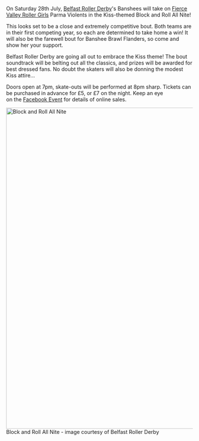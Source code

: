 <html><body><p>On Saturday 28th July, <a title="Belfast Roller Derby Website" href="http://www.belfastrollerderby.net/" target="_blank">Belfast Roller Derby</a>'s Banshees will take on <a title="FVRG Website" href="http://www.fvrg.co.uk/" target="_blank">Fierce Valley Roller Girls</a> Parma Violents in the Kiss-themed Block and Roll All Nite!

This looks set to be a close and extremely competitive bout. Both teams are in their first competing year, so each are determined to take home a win! It will also be the farewell bout for Banshee Brawl Flanders, so come and show her your support.

Belfast Roller Derby are going all out to embrace the Kiss theme! The bout soundtrack will be belting out all the classics, and prizes will be awarded for best dressed fans. No doubt the skaters will also be donning the modest Kiss attire...

Doors open at 7pm, skate-outs will be performed at 8pm sharp. Tickets can be purchased in advance for £5, or £7 on the night. Keep an eye on the <a title="Block and Roll All Nite Facebook Event" href="https://www.facebook.com/events/438465706173702/" target="_blank">Facebook Event</a> for details of online sales.

<a href="http://scottishrollerderbyblog.com/2012/07/block-and-roll-all-night.jpg"><img class="size-full wp-image-1502" title="Block and Roll All Nite" src="http://scottishrollerderbyblog.com/2012/07/block-and-roll-all-night.jpg" alt="Block and Roll All Nite" width="614" height="869"></a> Block and Roll All Nite - image courtesy of Belfast Roller Derby</p></body></html>
